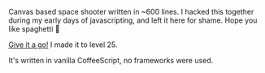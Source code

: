 Canvas based space shooter written in ~600 lines. I hacked this together during my early days of javascripting, and left it here for shame. Hope you like spaghetti 🍝

[Give it a go!](https://spaceinvaders.getivor.com/) I made it to level 25.

It's written in vanilla CoffeeScript, no frameworks were used.
